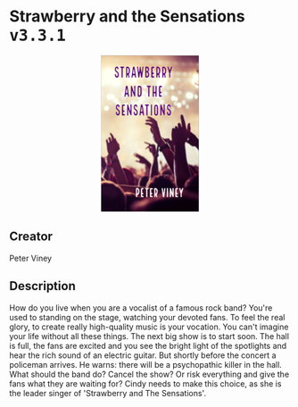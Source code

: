 
# Strawberry and the Sensations <kbd>v3.3.1</kbd>

<center>
  <img src="./cover-1024.jpg"/>
</center>

## Creator
Peter Viney

## Description
How do you live when you are a vocalist of a famous rock band? You're used to standing on the stage, watching your devoted fans. To feel the real glory, to create really high-quality music is your vocation. You can't imagine your life without all these things. The next big show is to start soon. The hall is full, the fans are excited and you see the bright light of the spotlights and hear the rich sound of an electric guitar. But shortly before the concert a policeman arrives. He warns: there will be a psychopathic killer in the hall.  What should the band do? Cancel the show? Or risk everything and give the fans what they are waiting for? Cindy needs to make this choice, as she is the leader singer of 'Strawberry and The Sensations'.
